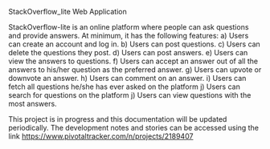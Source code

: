 StackOverflow_lite Web Application

StackOverflow-lite is an online platform where people can ask questions and provide answers. At minimum, it has the following features:
a) Users can create an account and log in.
b) Users can post questions.
c) Users can delete the questions they post.
d) Users can post answers.
e) Users can view the answers to questions.
f) Users can accept an answer out of all the answers to his/her question as the preferred answer. 
g) Users can upvote or downvote an answer.
h) Users can comment on an answer.
i) Users can fetch all questions he/she has ever asked on the platform
j) Users can search for questions on the platform
j) Users can view questions with the most answers.

This project is in progress and this documentation will be updated periodically. The development notes and stories can be accessed using the 
link https://www.pivotaltracker.com/n/projects/2189407

